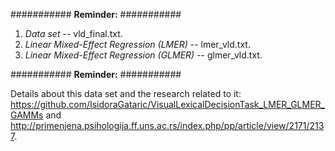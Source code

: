 ########### **Reminder:** ###########

1. *Data set* -- vld_final.txt.
2. *Linear Mixed-Effect Regression (LMER)* -- lmer_vld.txt.
3. *Linear Mixed-Effect Regression (GLMER)* -- glmer_vld.txt.

########### **Reminder:** ###########

Details about this data set and the research related to it: https://github.com/IsidoraGataric/VisualLexicalDecisionTask_LMER_GLMER_GAMMs and http://primenjena.psihologija.ff.uns.ac.rs/index.php/pp/article/view/2171/2137.
